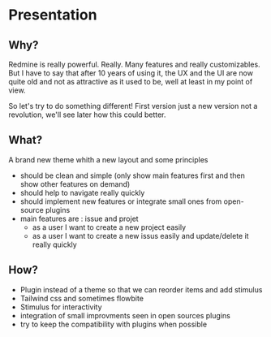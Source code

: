 # Presentation

## Why?

Redmine is really powerful. Really. Many features and really customizables.
But I have to say that after 10 years of using it, the UX and the UI are now quite old and not as attractive as it used to be, well at least in my point of view.

So let's try to do something different! First version just a new version not a revolution, we'll see later how this could better.

## What?

A brand new theme whith a new layout and some principles
* should be clean and simple (only show main features first and then show other features on demand)
* should help to navigate really quickly
* should implement new features or integrate small ones from open-source plugins
* main features are : issue and projet
  * as a user I want to create a new project easily
  * as a user I want to create a new issus easily and update/delete it really quickly

## How?

* Plugin instead of a theme so that we can reorder items and add stimulus
* Tailwind css and sometimes flowbite
* Stimulus for interactivity
* integration of small improvments seen in open sources plugins
* try to keep the compatibility with plugins when possible